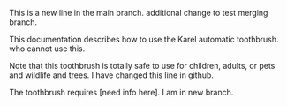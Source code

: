 
This is a new line in the main branch. additional change to test merging branch.

This documentation describes how to use the Karel automatic toothbrush. who cannot use this. 

Note that this toothbrush is totally safe to use for children, adults, or pets and wildlife and trees. I have changed this line in github.

The toothbrush requires [need info here]. I am in new branch.